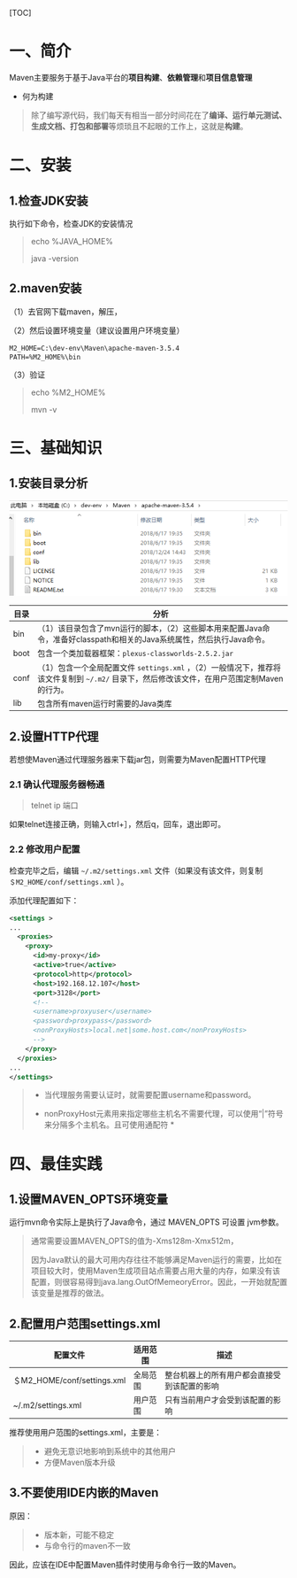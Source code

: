 [TOC]



# 一、简介

Maven主要服务于基于Java平台的**项目构建**、**依赖管理**和**项目信息管理**



- 何为构建

> 除了编写源代码，我们每天有相当一部分时间花在了**编译、运行单元测试、生成文档、打包和部署**等烦琐且不起眼的工作上，这就是**构建**。



# 二、安装

## 1.检查JDK安装

执行如下命令，检查JDK的安装情况

> echo  %JAVA_HOME%
>
> java -version



## 2.maven安装

（1）去官网下载maven，解压，

（2）然后设置环境变量（建议设置用户环境变量）

```properties
M2_HOME=C:\dev-env\Maven\apache-maven-3.5.4
PATH=%M2_HOME%\bin
```

（3）验证

> echo  %M2_HOME%
>
> mvn -v





# 三、基础知识

## 1.安装目录分析



![1546057770831](images/1546057770831.png)



| 目录 | 分析                                                         |
| ---- | ------------------------------------------------------------ |
| bin  | （1）该目录包含了mvn运行的脚本，（2）这些脚本用来配置Java命令，准备好classpath和相关的Java系统属性，然后执行Java命令。 |
| boot | 包含一个类加载器框架：`plexus-classworlds-2.5.2.jar`         |
| conf | （1）包含一个全局配置文件 `settings.xml` ，（2）一般情况下，推荐将该文件复制到  `~/.m2/` 目录下，然后修改该文件，在用户范围定制Maven的行为。 |
| lib  | 包含所有maven运行时需要的Java类库                            |



## 2.设置HTTP代理

若想使Maven通过代理服务器来下载jar包，则需要为Maven配置HTTP代理

### 2.1 确认代理服务器畅通

> telnet  ip  端口

如果telnet连接正确，则输入ctrl+］，然后q，回车，退出即可。



### 2.2 修改用户配置

检查完毕之后，编辑 `~/.m2/settings.xml` 文件（如果没有该文件，则复制 `＄M2_HOME/conf/settings.xml` ）。

添加代理配置如下：

```xml
<settings >
...
  <proxies>        
    <proxy>
      <id>my-proxy</id>
      <active>true</active>
      <protocol>http</protocol>
      <host>192.168.12.107</host>
      <port>3128</port>
      <!-- 
      <username>proxyuser</username>
      <password>proxypass</password>     
      <nonProxyHosts>local.net|some.host.com</nonProxyHosts>
      -->
    </proxy>
  </proxies>
...
</settings>
```



> - 当代理服务需要认证时，就需要配置username和password。
>
> - nonProxyHost元素用来指定哪些主机名不需要代理，可以使用“|”符号来分隔多个主机名。且可使用通配符 *





# 四、最佳实践

## 1.设置MAVEN_OPTS环境变量

运行mvn命令实际上是执行了Java命令，通过 MAVEN_OPTS 可设置 jvm参数。

> 通常需要设置MAVEN_OPTS的值为-Xms128m-Xmx512m，
>
> 因为Java默认的最大可用内存往往不能够满足Maven运行的需要，比如在项目较大时，使用Maven生成项目站点需要占用大量的内存，如果没有该配置，则很容易得到java.lang.OutOfMemeoryError。因此，一开始就配置该变量是推荐的做法。





## 2.配置用户范围settings.xml



| 配置文件                    | 适用范围 | 描述                                         |
| --------------------------- | -------- | -------------------------------------------- |
| ＄M2_HOME/conf/settings.xml | 全局范围 | 整台机器上的所有用户都会直接受到该配置的影响 |
| ~/.m2/settings.xml          | 用户范围 | 只有当前用户才会受到该配置的影响             |



推荐使用用户范围的settings.xml，主要是：

> - 避免无意识地影响到系统中的其他用户
> - 方便Maven版本升级



## 3.不要使用IDE内嵌的Maven

原因：

> - 版本新，可能不稳定
> - 与命令行的maven不一致



因此，应该在IDE中配置Maven插件时使用与命令行一致的Maven。




















